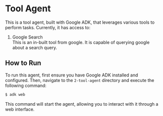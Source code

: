 # Tool Agent

This is a tool agent, built with Google ADK, that leverages various tools to perform tasks. Currently, it has access to:<br>

1. Google Search<br>
   This is an in-built tool from google. It is capable of querying google about a search query.<br>

## How to Run

To run this agent, first ensure you have Google ADK installed and configured. Then, navigate to the `2-tool-agent` directory and execute the following command:

```BASH
$ adk web
```

This command will start the agent, allowing you to interact with it through a web interface.
